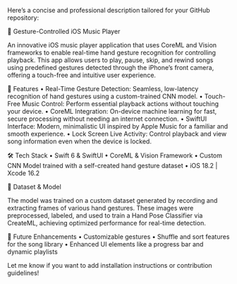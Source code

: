 Here’s a concise and professional description tailored for your GitHub repository:

🎵 Gesture-Controlled iOS Music Player

An innovative iOS music player application that uses CoreML and Vision frameworks to enable real-time hand gesture recognition for controlling playback. This app allows users to play, pause, skip, and rewind songs using predefined gestures detected through the iPhone’s front camera, offering a touch-free and intuitive user experience.

🚀 Features
	•	Real-Time Gesture Detection: Seamless, low-latency recognition of hand gestures using a custom-trained CNN model.
	•	Touch-Free Music Control: Perform essential playback actions without touching your device.
	•	CoreML Integration: On-device machine learning for fast, secure processing without needing an internet connection.
	•	SwiftUI Interface: Modern, minimalistic UI inspired by Apple Music for a familiar and smooth experience.
	•	Lock Screen Live Activity: Control playback and view song information even when the device is locked.

🛠️ Tech Stack
	•	Swift 6 & SwiftUI
	•	CoreML & Vision Framework
	•	Custom CNN Model trained with a self-created hand gesture dataset
	•	iOS 18.2 | Xcode 16.2

📂 Dataset & Model

The model was trained on a custom dataset generated by recording and extracting frames of various hand gestures. These images were preprocessed, labeled, and used to train a Hand Pose Classifier via CreateML, achieving optimized performance for real-time detection.

🔮 Future Enhancements
	•	Customizable gestures
	•	Shuffle and sort features for the song library
	•	Enhanced UI elements like a progress bar and dynamic playlists

Let me know if you want to add installation instructions or contribution guidelines!
